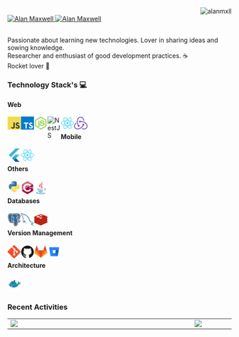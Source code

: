 <img align='right' src = "https://komarev.com/ghpvc/?username=alanmxll" alt = "alanmxll" />
<br />

<a href="https://www.linkedin.com/in/alan-maxwell/">
  <img alt="Alan Maxwell" src="https://img.shields.io/badge/-AlanMaxwell-0E76A8?style=flat&logo=Linkedin&logoColor=white" />
</a>
<a href="mailto: alanmaxwellantunes @ gmail. com">
  <img alt="Alan Maxwell" src="https://img.shields.io/badge/-alanmaxwellantunes@gmail.com-c14438?style=flat-square&logo=Gmail&logoColor=white&link=mailto:lorison.gilles@gmail.com" />
</a>

<br />
<br />
<p>Passionate about learning new technologies. Lover in sharing ideas and sowing knowledge. 
<br />
Researcher and enthusiast of good development practices. ☕
<br />
Rocket lover 🚀
<p/>

### Technology Stack's 💻

#### Web
<img align="left" alt="JavaScript" width="30px" src="https://raw.githubusercontent.com/devicons/devicon/master/icons/javascript/javascript-original.svg" />
<img align="left" alt="Typescript" width="30px" src="https://raw.githubusercontent.com/devicons/devicon/master/icons/typescript/typescript-original.svg" />
<img align="left" alt="NodeJS" width="30px" src="https://raw.githubusercontent.com/devicons/devicon/master/icons/nodejs/nodejs-original.svg" />
<img align="left" alt="NestJS" width="30px" src="https://camo.githubusercontent.com/5f54c0817521724a2deae8dedf0c280a589fd0aa9bffd7f19fa6254bb52e996a/68747470733a2f2f6e6573746a732e636f6d2f696d672f6c6f676f2d736d616c6c2e737667" />
<img align="left" alt="React" width="30px" src="https://raw.githubusercontent.com/devicons/devicon/master/icons/react/react-original.svg" />
<img align="left" alt="Redux" width="30px" src="https://raw.githubusercontent.com/devicons/devicon/master/icons/redux/redux-original.svg" />
<br />

#### Mobile
<img align="left" alt="Flutter" width="30px" src="https://raw.githubusercontent.com/devicons/devicon/master/icons/flutter/flutter-original.svg" />
<img align="left" alt="React Native" width="30px" src="https://raw.githubusercontent.com/devicons/devicon/master/icons/react/react-original.svg" />
<br />

#### Others
<img align="left" alt="Python" width="30px" src="https://raw.githubusercontent.com/devicons/devicon/master/icons/python/python-original.svg" />
<img align="left" alt="Cpp" width="30px" src="https://raw.githubusercontent.com/devicons/devicon/master/icons/cplusplus/cplusplus-original.svg" />
<img align="left" alt="Java" width="30px" src="https://raw.githubusercontent.com/devicons/devicon/master/icons/java/java-original.svg" />

<br />

#### Databases
<img align="left" alt="PostgresSQL" width="30px" src="https://raw.githubusercontent.com/devicons/devicon/master/icons/postgresql/postgresql-original.svg" />
<img align="left" alt="MySQL" width="30px" src="https://raw.githubusercontent.com/devicons/devicon/master/icons/mysql/mysql-original.svg" />
<img align="left" alt="Redis" width="30px" src="https://raw.githubusercontent.com/devicons/devicon/master/icons/redis/redis-original.svg" />
<br />

#### Version Management
<img align="left" alt="Git" width="30px" src="https://raw.githubusercontent.com/devicons/devicon/master/icons/git/git-original.svg" />
<img align="left" alt="GitHub" width="30px" src="https://raw.githubusercontent.com/devicons/devicon/master/icons/github/github-original.svg" />
<img align="left" alt="GitLab" width="30px" src="https://raw.githubusercontent.com/devicons/devicon/master/icons/gitlab/gitlab-original.svg" />
<img align="left" alt="Bitbucket" width="30px" src="https://raw.githubusercontent.com/devicons/devicon/master/icons/bitbucket/bitbucket-original.svg" />
<br />

#### Architecture
<img align="left" alt="Docker" width="30px" src="https://raw.githubusercontent.com/devicons/devicon/master/icons/docker/docker-original.svg" />
<br />
<br />

### Recent Activities

<center>
<table>
  <tr>
      <td><img width="400px" align="left" src="https://github-readme-stats.vercel.app/api/top-langs/?username=alanmxll&count_private=true&hide=html&layout=compact&theme=midnight-purple" /></td>
      <td><img width="440px" align="left" src="https://github-readme-stats.vercel.app/api?username=alanmxll&count_private=true&theme=midnight-purple&show_icons=true" /></td>
  </tr>  
</table>
</center>
